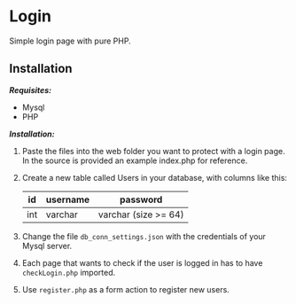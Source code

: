 # Login
Simple login page with pure PHP.

## Installation
***Requisites:***
 - Mysql
 - PHP

***Installation:***
 1. Paste the files into the web folder you want to protect with a login
    page. In the source is provided an example index.php for reference.
 2. Create a new table called Users in your database, with columns like this:


    | id  | username | password             |
    |-----|----------|----------------------|
    | int | varchar  | varchar (size >= 64) |


 3. Change the file `db_conn_settings.json` with the credentials of your Mysql server.
 4. Each page that wants to check if the user is  logged in has to have `checkLogin.php` imported.
 5. Use `register.php` as a form action to register new users.
